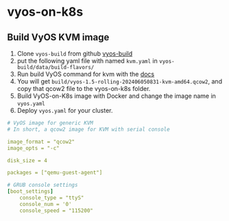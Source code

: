 # vyos-on-k8s

## Build VyOS KVM image

1. Clone `vyos-build` from github [vyos-build](https://github.com/vyos/vyos-build)
2. put the following yaml file with named `kvm.yaml` in `vyos-build/data/build-flavors/`
3. Run build VyOS command for kvm with the [docs](https://docs.vyos.io/en/latest/contributing/build-vyos.html)
4. You will get `build/vyos-1.5-rolling-202406050831-kvm-amd64.qcow2`, and copy that qcow2 file to the vyos-on-k8s folder.
5. Build VyOS-on-K8s image with Docker and change the image name in `vyos.yaml`
6. Deploy `vyos.yaml` for your cluster.

```yaml
# VyOS image for generic KVM
# In short, a qcow2 image for KVM with serial console

image_format = "qcow2"
image_opts = "-c"

disk_size = 4

packages = ["qemu-guest-agent"]

# GRUB console settings
[boot_settings]
    console_type = "ttyS"
    console_num = '0'
    console_speed = "115200"
```
